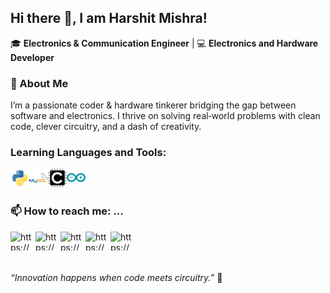## Hi there 👋, I am Harshit Mishra! 
🎓 **Electronics & Communication Engineer** | 💻 **Electronics and Hardware Developer**

### 🚀 About Me
I’m a passionate coder & hardware tinkerer bridging the gap between software and electronics. I thrive on solving real‑world problems with clean code, clever circuitry, and a dash of creativity.

### Learning Languages and Tools:
<a href=" "><img align="left" alt="Python" width="30px" src="https://github.com/devicons/devicon/blob/master/icons/python/python-original.svg">
<img align="left" alt="MySQL" width="30px" src="https://github.com/devicons/devicon/blob/master/icons/mysql/mysql-original-wordmark.svg">
<img align="left" alt="MySQL" width="30px" src="https://github.com/devicons/devicon/blob/master/icons/embeddedc/embeddedc-original.svg">
<img align="left" alt="MySQL" width="30px" src="https://github.com/devicons/devicon/blob/master/icons/arduino/arduino-original.svg"></a><br><br>

### 📫 How to reach me: ...

<a href="https://www.linkedin.com/in/harshitmishra13"><img align="left" src="https://raw.githubusercontent.com/rahuldkjain/github-profile-readme-generator/master/src/images/icons/Social/linked-in-alt.svg" alt="https://www.linkedin.com/in/harshitmishra13" height="30" width="40" style="max-width: 100%;" link="https://www.linkedin.com/in/harshitmishra13"></a>
<a href="https://www.hackerrank.com/profile/harshitmishra13"><img align="left" src="https://raw.githubusercontent.com/rahuldkjain/github-profile-readme-generator/master/src/images/icons/Social/hackerrank.svg" alt="https://www.hackerrank.com/profile/harshitmishra13" height="30" width="40" style="max-width: 100%;"></a>
<a href="https://www.instagram.com/harshittmishraa"><img align="left" src="https://raw.githubusercontent.com/rahuldkjain/github-profile-readme-generator/master/src/images/icons/Social/instagram.svg" alt="https://www.instagram.com/harshittmishraa" height="30" width="40" style="max-width: 100%;"></a>
<a href="https://www.twitter.com/theHarshitM"><img align="left" src="https://raw.githubusercontent.com/rahuldkjain/github-profile-readme-generator/master/src/images/icons/Social/twitter.svg" alt="https://www.twitter.com/theHarshitM" height="30" width="40" style="max-width: 100%;"></a>
<a href="https://www.youtube.com/@HarshittMishraa"><img align="left" src="https://raw.githubusercontent.com/rahuldkjain/github-profile-readme-generator/master/src/images/icons/Social/youtube.svg" alt="https://www.youtube.com/@HarshittMishraa" height="30" width="40" style="max-width: 100%;"></a>

<br><br><br>

 _“Innovation happens when code meets circuitry.”_ 🔌
<!--
**harshitmishra13/harshitmishra13** is a ✨ _special_ ✨ repository because its `README.md` (this file) appears on your GitHub profile.

Here are some ideas to get you started:

- 🔭 I’m currently working on ...
- 🌱 I’m currently learning ...
- 👯 I’m looking to collaborate on ...
- 🤔 I’m looking for help with ...
- 💬 Ask me about ...
- 📫 How to reach me: ...
- 😄 Pronouns: ...
- ⚡ Fun fact: ...
-->
